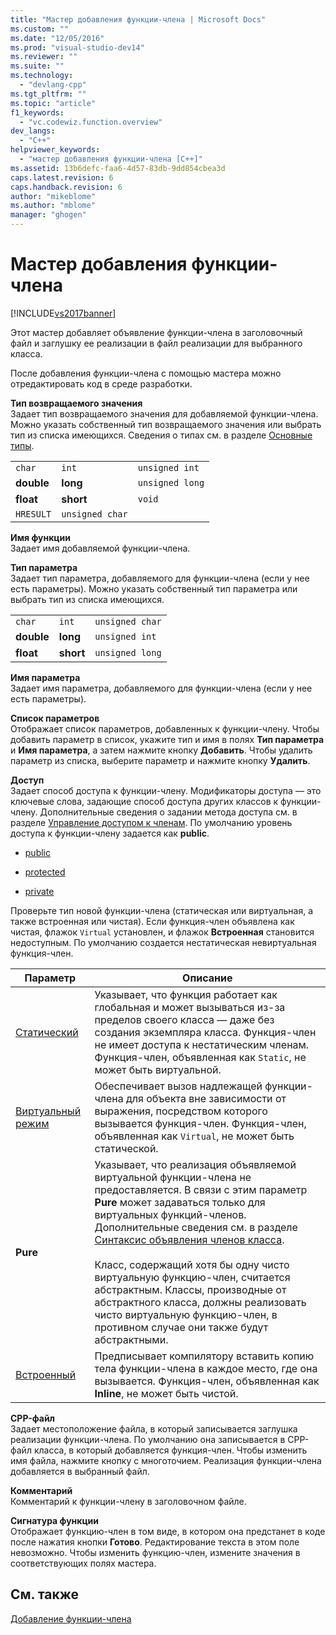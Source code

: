 ```yaml
---
title: "Мастер добавления функции-члена | Microsoft Docs"
ms.custom: ""
ms.date: "12/05/2016"
ms.prod: "visual-studio-dev14"
ms.reviewer: ""
ms.suite: ""
ms.technology: 
  - "devlang-cpp"
ms.tgt_pltfrm: ""
ms.topic: "article"
f1_keywords: 
  - "vc.codewiz.function.overview"
dev_langs: 
  - "C++"
helpviewer_keywords: 
  - "мастер добавления функции-члена [C++]"
ms.assetid: 13b6defc-faa6-4d57-83db-9dd854cbea3d
caps.latest.revision: 6
caps.handback.revision: 6
author: "mikeblome"
ms.author: "mblome"
manager: "ghogen"
---
```

# Мастер добавления функции-члена
[!INCLUDE[vs2017banner](../assembler/inline/includes/vs2017banner.md)]

Этот мастер добавляет объявление функции\-члена в заголовочный файл и заглушку ее реализации в файл реализации для выбранного класса.  
  
 После добавления функции\-члена с помощью мастера можно отредактировать код в среде разработки.  
  
 **Тип возвращаемого значения**  
 Задает тип возвращаемого значения для добавляемой функции\-члена.  Можно указать собственный тип возвращаемого значения или выбрать тип из списка имеющихся.  Сведения о типах см. в разделе [Основные типы](../cpp/fundamental-types-cpp.md).  
  
||||  
|-|-|-|  
|`char`|`int`|`unsigned int`|  
|**double**|**long**|`unsigned long`|  
|**float**|**short**|`void`|  
|`HRESULT`|`unsigned char`||  
  
 **Имя функции**  
 Задает имя добавляемой функции\-члена.  
  
 **Тип параметра**  
 Задает тип параметра, добавляемого для функции\-члена \(если у нее есть параметры\).  Можно указать собственный тип параметра или выбрать тип из списка имеющихся.  
  
||||  
|-|-|-|  
|`char`|`int`|`unsigned char`|  
|**double**|**long**|`unsigned int`|  
|**float**|**short**|`unsigned long`|  
  
 **Имя параметра**  
 Задает имя параметра, добавляемого для функции\-члена \(если у нее есть параметры\).  
  
 **Список параметров**  
 Отображает список параметров, добавленных к функции\-члену.  Чтобы добавить параметр в список, укажите тип и имя в полях **Тип параметра** и **Имя параметра**, а затем нажмите кнопку **Добавить**.  Чтобы удалить параметр из списка, выберите параметр и нажмите кнопку **Удалить**.  
  
 **Доступ**  
 Задает способ доступа к функции\-члену.  Модификаторы доступа — это ключевые слова, задающие способ доступа других классов к функции\-члену.  Дополнительные сведения о задании метода доступа см. в разделе [Управление доступом к членам](../cpp/member-access-control-cpp.md).  По умолчанию уровень доступа к функции\-члену задается как **public**.  
  
-   [public](../cpp/public-cpp.md)  
  
-   [protected](../Topic/protected%20\(C++\).md)  
  
-   [private](../Topic/private%20\(C++\).md)  
  
 Проверьте тип новой функции\-члена \(статическая или виртуальная, а также встроенная или чистая\).  Если функция\-член объявлена как чистая, флажок `Virtual` установлен, и флажок **Встроенная** становится недоступным.  По умолчанию создается нестатическая невиртуальная функция\-член.  
  
|Параметр|Описание|  
|--------------|--------------|  
|[Статический](../misc/static-cpp.md)|Указывает, что функция работает как глобальная и может вызываться из\-за пределов своего класса — даже без создания экземпляра класса.  Функция\-член не имеет доступа к нестатическим членам.  Функция\-член, объявленная как `Static`, не может быть виртуальной.|  
|[Виртуальный режим](../cpp/virtual-cpp.md)|Обеспечивает вызов надлежащей функции\-члена для объекта вне зависимости от выражения, посредством которого вызывается функция\-член.  Функция\-член, объявленная как `Virtual`, не может быть статической.|  
|**Pure**|Указывает, что реализация объявляемой виртуальной функции\-члена не предоставляется. В связи с этим параметр **Pure** может задаваться только для виртуальных функций\-членов.  Дополнительные сведения см. в разделе [Синтаксис объявления членов класса](../Topic/Class-Member%20Declaration%20Syntax.md).<br /><br /> Класс, содержащий хотя бы одну чисто виртуальную функцию\-член, считается абстрактным.  Классы, производные от абстрактного класса, должны реализовать чисто виртуальную функцию\-член, в противном случае они также будут абстрактными.|  
|[Встроенный](../Topic/Inline%20Functions%20\(C++\).md)|Предписывает компилятору вставить копию тела функции\-члена в каждое место, где она вызывается.  Функция\-член, объявленная как **Inline**, не может быть чистой.|  
  
 **CPP\-файл**  
 Задает местоположение файла, в который записывается заглушка реализации функции\-члена.  По умолчанию она записывается в CPP\-файл класса, в который добавляется функция\-член.  Чтобы изменить имя файла, нажмите кнопку с многоточием.  Реализация функции\-члена добавляется в выбранный файл.  
  
 **Комментарий**  
 Комментарий к функции\-члену в заголовочном файле.  
  
 **Сигнатура функции**  
 Отображает функцию\-член в том виде, в котором она предстанет в коде после нажатия кнопки **Готово**.  Редактирование текста в этом поле невозможно.  Чтобы изменить функцию\-член, измените значения в соответствующих полях мастера.  
  
## См. также  
 [Добавление функции\-члена](../ide/adding-a-member-function-visual-cpp.md)